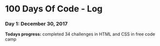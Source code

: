 # 100 Days Of Code - Log

### Day 1: December 30, 2017 
**Todays progress:** completed 34 challenges in HTML and CSS in free code camp


